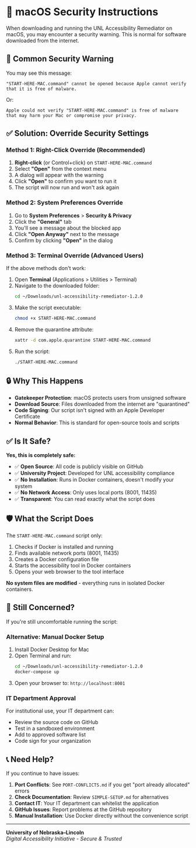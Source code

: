 # 🍎 macOS Security Instructions

When downloading and running the UNL Accessibility Remediator on macOS, you may encounter a security warning. This is normal for software downloaded from the internet.

## 🚨 Common Security Warning

You may see this message:
```
"START-HERE-MAC.command" cannot be opened because Apple cannot verify that it is free of malware.
```

Or:
```
Apple could not verify "START-HERE-MAC.command" is free of malware that may harm your Mac or compromise your privacy.
```

## ✅ Solution: Override Security Settings

### **Method 1: Right-Click Override (Recommended)**

1. **Right-click** (or Control+click) on `START-HERE-MAC.command`
2. Select **"Open"** from the context menu
3. A dialog will appear with the warning
4. Click **"Open"** to confirm you want to run it
5. The script will now run and won't ask again

### **Method 2: System Preferences Override**

1. Go to **System Preferences** > **Security & Privacy**
2. Click the **"General"** tab
3. You'll see a message about the blocked app
4. Click **"Open Anyway"** next to the message
5. Confirm by clicking **"Open"** in the dialog

### **Method 3: Terminal Override (Advanced Users)**

If the above methods don't work:

1. Open **Terminal** (Applications > Utilities > Terminal)
2. Navigate to the downloaded folder:
   ```bash
   cd ~/Downloads/unl-accessibility-remediator-1.2.0
   ```
3. Make the script executable:
   ```bash
   chmod +x START-HERE-MAC.command
   ```
4. Remove the quarantine attribute:
   ```bash
   xattr -d com.apple.quarantine START-HERE-MAC.command
   ```
5. Run the script:
   ```bash
   ./START-HERE-MAC.command
   ```

## 🔒 Why This Happens

- **Gatekeeper Protection**: macOS protects users from unsigned software
- **Download Source**: Files downloaded from the internet are "quarantined"
- **Code Signing**: Our script isn't signed with an Apple Developer Certificate
- **Normal Behavior**: This is standard for open-source tools and scripts

## ✅ Is It Safe?

**Yes, this is completely safe:**
- ✅ **Open Source**: All code is publicly visible on GitHub
- ✅ **University Project**: Developed for UNL accessibility compliance
- ✅ **No Installation**: Runs in Docker containers, doesn't modify your system
- ✅ **No Network Access**: Only uses local ports (8001, 11435)
- ✅ **Transparent**: You can read exactly what the script does

## 🛡️ What the Script Does

The `START-HERE-MAC.command` script only:
1. Checks if Docker is installed and running
2. Finds available network ports (8001, 11435)
3. Creates a Docker configuration file
4. Starts the accessibility tool in Docker containers
5. Opens your web browser to the tool interface

**No system files are modified** - everything runs in isolated Docker containers.

## 🚨 Still Concerned?

If you're still uncomfortable running the script:

### **Alternative: Manual Docker Setup**

1. Install Docker Desktop for Mac
2. Open Terminal and run:
   ```bash
   cd ~/Downloads/unl-accessibility-remediator-1.2.0
   docker-compose up
   ```
3. Open your browser to: `http://localhost:8001`

### **IT Department Approval**

For institutional use, your IT department can:
- Review the source code on GitHub
- Test in a sandboxed environment
- Add to approved software list
- Code sign for your organization

## 📞 Need Help?

If you continue to have issues:
1. **Port Conflicts**: See `PORT-CONFLICTS.md` if you get "port already allocated" errors
2. **Check Documentation**: Review `SIMPLE-SETUP.md` for alternatives
3. **Contact IT**: Your IT department can whitelist the application
4. **GitHub Issues**: Report problems at the GitHub repository
5. **Manual Installation**: Use Docker directly without the convenience script

---

**University of Nebraska–Lincoln**  
*Digital Accessibility Initiative - Secure & Trusted*